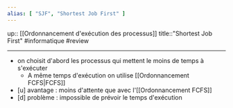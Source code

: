 ```yaml
---
alias: [ "SJF", "Shortest Job First" ]
---
```

up:: [[Ordonnancement d'exécution des processus]]
title::"Shortest Job First"
#informatique #review 

----

 - on choisit d'abord les processus qui mettent le moins de temps à s'exécuter
     - A même temps d'exécution on utilise [[Ordonnancement FCFS|FCFS]]
 - [u] avantage : moins d'attente que avec l'[[Ordonnancement FCFS]]
 - [d] problème : impossible de prévoir le temps d'exécution